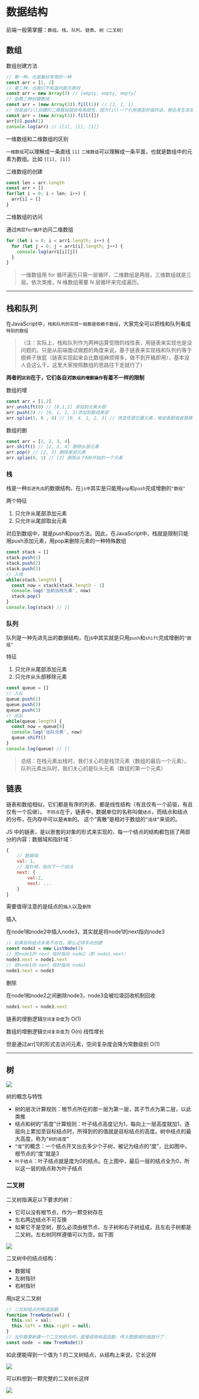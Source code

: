 # 数据结构
前端一般需掌握：`数组`、`栈`、`队列`、`链表`、`树（二叉树）`

## 数组
数组创建方法
```js
// 第一种，也是最经常用的一种
const arr = [1, 2]
// 第二种，当我们不知道内部元素时
const arr = new Array(3) // [empty, empty, empty]
// 由第二种创建数组
const arr = (new Array(3)).fill(1)) // [1, 1, 1] 
// 但是由fill创建的二维数组就会有局限性，因为fill一个引用类型的值的话，就会发生改变一个从而改变所有的情况
const arr = (new Array(3)).fill([])
arr[0].push(1)
console.log(arr) // [[1], [1], [1]]
```

一维数组和二维数组的区别

`一维数组`可以理解成一条直线 `[1]`
`二维数组`可以理解成一条平面，也就是数组中的元素为数组。比如 `[[1], [1]]`

二维数组的创建

```js
const len = arr.length
const arr = []
for(let i = 0; i < len; i++) {
  arr[i] = []
}
```

二维数组的访问

通过`两层for循环`访问二维数组
```js
for (let i = 0; i < arr1.length; i++) {
  for (let j = 0; j < arr1[i].length; j++) {
    console.log(arr1[i][j])
  }
}
```

>一维数组用 for 循环遍历只需一层循环，二维数组是两层，三维数组就是三层。依次类推，N 维数组需要 N 层循环来完成遍历。

---

## 栈和队列

在JavaScript中，`栈和队列的实现一般都是依赖于数组`，大家完全可以把栈和队列看成`特别的数组`
>（注：实际上，栈和队列作为两种运算受限的线性表，用链表来实现也是没问题的。只是从前端面试做题的角度来说，基于链表来实现栈和队列约等于脱裤子放屁（链表实现起来会比数组麻烦得多，做不到开箱即用），基本没人会这么干。这里大家按照数组的思路往下走就行了）

**两者的`区别`在于，它们各自对`数组的增删操作`有着不一样的限制**

数组的增

```js
const arr = [1,2]
arr.unshift(0) // [0,1,2] 添加到元素头部
arr.push(3) // [0, 1, 2, 3]添加到数组尾部
arr.splie(1, 0 , 4) // [0, 4, 1, 2, 3] // 改变任意位置元素，增或者删或者替换
```

数组的删

```js
const arr = [1, 2, 3, 4]
arr.shift() // [2, 3, 4] 删除头部元素
arr.pop() // [2, 3] 删除尾部元素
arr.splie(0, 1) // [3] 删除从下标0开始的一个元素

```

### 栈
栈是一种`后进先出`的数据结构，在`js中`其实是只能用`pop`和`push`完成增删的`"数组"`

两个特征
1. 只允许从尾部添加元素
2. 只允许从尾部取出元素

对应到数组中，就是push和pop方法。因此，在JavaScript中，栈就是限制只能用push添加元素，用pop来删除元素的一种特殊数组

```js
const stack = []
stack.push(1)
stack.push(2)
stack.push(3)
// 入栈
while(stack.length) {
  const now = stack[stack.length - 1]
  console.log('当前出栈元素', now)
  stack.pop()
}
console.log(stack) // []
```

### 队列
队列是一种先进先出的数据结构，在js中其实就是只用`push`和`shift`完成增删的`"数组"`

特征
1. 只允许从尾部添加元素
2. 只允许从头部移除元素

```js
const queue = []
// 入队
queue.push(1)
queue.push(2)
queue.push(3)
// 出队
while(queue.length) {
  const now = queue[0]
  console.log('出队元素', now)
  queue.shift()
}
console.log(queue) // []

```

>总结：在栈元素出栈时，我们关心的是栈顶元素（数组的最后一个元素）。队列元素出队时，我们关心的是队头元素（数组的第一个元素）

## 链表

链表和数组相似，它们都是有序的列表、都是线性结构（有且仅有一个前驱，有且仅有一个后继）。
`不同点`在于，链表中，数据单位的名称叫做`结点`，而结点和结点的分布，在内存中可以是`离散`的。
这个“离散”是相对于数组的`“连续”`来说的。

JS 中的链表，是以嵌套的对象的形式来实现的，每一个结点的结构都包括了两部分的内容：数据域和指针域：
```js
{
    // 数据域
    val: 1,
    // 指针域，指向下一个结点
    next: {
        val:2,
        next: ...
    }
}
```

需要值得注意的是结点的`插入`以及`删除`

插入

在node1和node2中插入node3，其实就是将node1的next指向node3
```js
// 如果目标结点本来不存在，那么记得手动创建
const node3 = new ListNode(3)     
// 把node3的 next 指针指向 node2（即 node1.next）
node3.next = node1.next
// 把node1的 next 指针指向 node3
node1.next = node3
```

删除 

在node1和node2之间删除node3，node3会被垃圾回收机制回收
```js
node1.next = node3.next 
```

链表的增删逻辑`空间复杂度`为 O(1)

数组的增删逻辑`空间复杂度`为 O(n) 线性增长

但是通过arr[1]的形式去访问元素，空间复杂度会降为常数级别 O(1)

---

## 树
<p>
<img src="../static/css.md/树.png" />
</p>

树的概念与特性
- 树的层次计算规则：根节点所在的那一层为第一层，其子节点为第二层，以此类推
- 结点和树的“高度”计算规则：叶子结点高度记为1，每向上一层高度就加1，逐层向上累加至目标结点时，所得到的的值就是目标结点的高度。树中结点的最大高度，称为`“树的高度”`
- `“度”`的概念：一个结点开叉出去多少个子树，被记为结点的“度”，比如图中，根节点的“度”就是3
- `叶子结点`：叶子结点就是度为0的结点。在上图中，最后一层的结点全为0，所以这一层的结点称为叶子结点

### 二叉树
二叉树指满足以下要求的树：
- 它可以没有根节点，作为一颗空树存在
- 左右两边结点不可互换
- 如果它不是空树，那么必须由根节点、左子树和右子树组成，且左右子树都是二叉树。左右树同样遵循可以为空。如下图
<p>
<img src="../static/css.md/二叉树.png" />
</p>


二叉树中的结点结构：
- 数据域
- 左树指针
- 右树指针

用js定义二叉树
```js
// 二叉树结点的构造函数
function TreeNode(val) {
  this.val = val;
  this.left = this.right = null;
}
// 当你需要新建一个二叉树结点时，直接调用构造函数、传入数据域的值就行了：
const node  = new TreeNode(1)
```
如此便能得到一个值为 1 的二叉树结点，从结构上来说，它长这样
<p>
<img src="../static/css.md/二叉树js1.png" />
</p>

可以料想到一颗完整的二叉树长这样
<p>
<img src="../static/css.md/二叉树js2.png" />
</p>